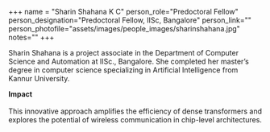 +++
name = "Sharin Shahana K C"
person_role="Predoctoral Fellow"
person_designation="Predoctoral Fellow, IISc, Bangalore"
person_link=""
person_photofile="assets/images/people_images/sharinshahana.jpg"
notes=""
+++

Sharin Shahana is a project associate in the Department of Computer Science and Automation at IISc., Bangalore. She completed her master’s degree in computer science specializing in Artificial Intelligence from Kannur University. 


<b>Impact</b>
<br><br>
This innovative approach amplifies the efficiency of dense transformers and explores the potential of wireless communication in chip-level architectures.

